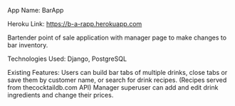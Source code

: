 App Name: BarApp

Heroku Link: https://b-a-rapp.herokuapp.com

Bartender point of sale application with manager page to make changes to bar inventory.

Technologies Used: Django, PostgreSQL

Existing Features: Users can build bar tabs of multiple drinks, close tabs or save them by customer name, or search for drink recipes. (Recipes served from thecocktaildb.com API) Manager superuser can add and edit drink ingredients and change their prices.
